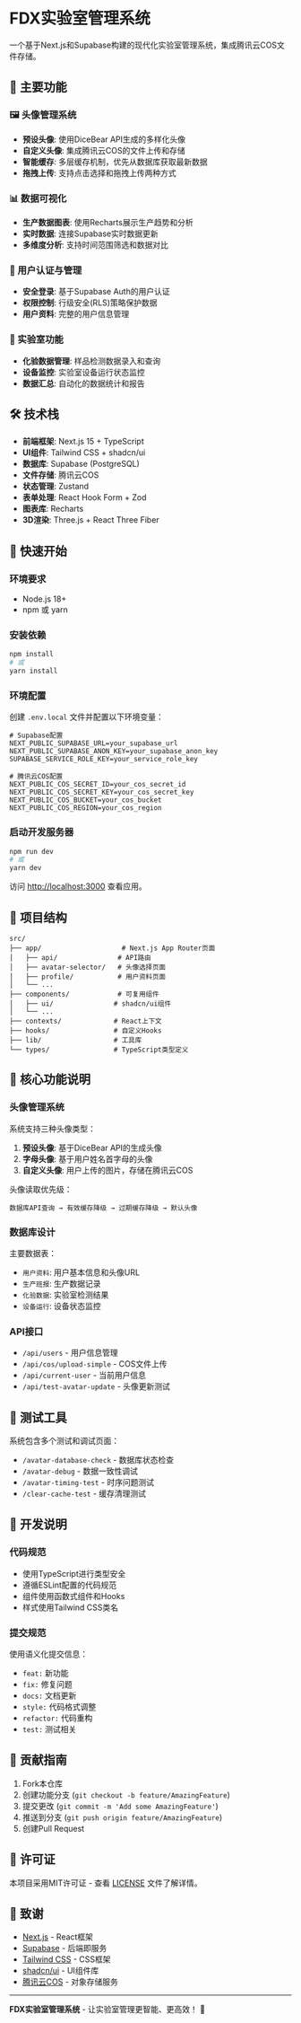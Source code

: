 # FDX实验室管理系统

一个基于Next.js和Supabase构建的现代化实验室管理系统，集成腾讯云COS文件存储。

## 🌟 主要功能

### 🖼️ 头像管理系统
- **预设头像**: 使用DiceBear API生成的多样化头像
- **自定义头像**: 集成腾讯云COS的文件上传和存储
- **智能缓存**: 多层缓存机制，优先从数据库获取最新数据
- **拖拽上传**: 支持点击选择和拖拽上传两种方式

### 📊 数据可视化
- **生产数据图表**: 使用Recharts展示生产趋势和分析
- **实时数据**: 连接Supabase实时数据更新
- **多维度分析**: 支持时间范围筛选和数据对比

### 👥 用户认证与管理
- **安全登录**: 基于Supabase Auth的用户认证
- **权限控制**: 行级安全(RLS)策略保护数据
- **用户资料**: 完整的用户信息管理

### 🧪 实验室功能
- **化验数据管理**: 样品检测数据录入和查询
- **设备监控**: 实验室设备运行状态监控
- **数据汇总**: 自动化的数据统计和报告

## 🛠️ 技术栈

- **前端框架**: Next.js 15 + TypeScript
- **UI组件**: Tailwind CSS + shadcn/ui
- **数据库**: Supabase (PostgreSQL)
- **文件存储**: 腾讯云COS
- **状态管理**: Zustand
- **表单处理**: React Hook Form + Zod
- **图表库**: Recharts
- **3D渲染**: Three.js + React Three Fiber

## 🚀 快速开始

### 环境要求
- Node.js 18+
- npm 或 yarn

### 安装依赖
```bash
npm install
# 或
yarn install
```

### 环境配置
创建 `.env.local` 文件并配置以下环境变量：

```env
# Supabase配置
NEXT_PUBLIC_SUPABASE_URL=your_supabase_url
NEXT_PUBLIC_SUPABASE_ANON_KEY=your_supabase_anon_key
SUPABASE_SERVICE_ROLE_KEY=your_service_role_key

# 腾讯云COS配置
NEXT_PUBLIC_COS_SECRET_ID=your_cos_secret_id
NEXT_PUBLIC_COS_SECRET_KEY=your_cos_secret_key
NEXT_PUBLIC_COS_BUCKET=your_cos_bucket
NEXT_PUBLIC_COS_REGION=your_cos_region
```

### 启动开发服务器
```bash
npm run dev
# 或
yarn dev
```

访问 [http://localhost:3000](http://localhost:3000) 查看应用。

## 📁 项目结构

```
src/
├── app/                    # Next.js App Router页面
│   ├── api/               # API路由
│   ├── avatar-selector/   # 头像选择页面
│   ├── profile/           # 用户资料页面
│   └── ...
├── components/            # 可复用组件
│   ├── ui/               # shadcn/ui组件
│   └── ...
├── contexts/             # React上下文
├── hooks/                # 自定义Hooks
├── lib/                  # 工具库
└── types/                # TypeScript类型定义
```

## 🔧 核心功能说明

### 头像管理系统

系统支持三种头像类型：
1. **预设头像**: 基于DiceBear API的生成头像
2. **字母头像**: 基于用户姓名首字母的头像
3. **自定义头像**: 用户上传的图片，存储在腾讯云COS

头像读取优先级：
```
数据库API查询 → 有效缓存降级 → 过期缓存降级 → 默认头像
```

### 数据库设计

主要数据表：
- `用户资料`: 用户基本信息和头像URL
- `生产班报`: 生产数据记录
- `化验数据`: 实验室检测结果
- `设备运行`: 设备状态监控

### API接口

- `/api/users` - 用户信息管理
- `/api/cos/upload-simple` - COS文件上传
- `/api/current-user` - 当前用户信息
- `/api/test-avatar-update` - 头像更新测试

## 🧪 测试工具

系统包含多个测试和调试页面：

- `/avatar-database-check` - 数据库状态检查
- `/avatar-debug` - 数据一致性调试
- `/avatar-timing-test` - 时序问题测试
- `/clear-cache-test` - 缓存清理测试

## 📝 开发说明

### 代码规范
- 使用TypeScript进行类型安全
- 遵循ESLint配置的代码规范
- 组件使用函数式组件和Hooks
- 样式使用Tailwind CSS类名

### 提交规范
使用语义化提交信息：
- `feat:` 新功能
- `fix:` 修复问题
- `docs:` 文档更新
- `style:` 代码格式调整
- `refactor:` 代码重构
- `test:` 测试相关

## 🤝 贡献指南

1. Fork本仓库
2. 创建功能分支 (`git checkout -b feature/AmazingFeature`)
3. 提交更改 (`git commit -m 'Add some AmazingFeature'`)
4. 推送到分支 (`git push origin feature/AmazingFeature`)
5. 创建Pull Request

## 📄 许可证

本项目采用MIT许可证 - 查看 [LICENSE](LICENSE) 文件了解详情。

## 🙏 致谢

- [Next.js](https://nextjs.org/) - React框架
- [Supabase](https://supabase.com/) - 后端即服务
- [Tailwind CSS](https://tailwindcss.com/) - CSS框架
- [shadcn/ui](https://ui.shadcn.com/) - UI组件库
- [腾讯云COS](https://cloud.tencent.com/product/cos) - 对象存储服务

---

**FDX实验室管理系统** - 让实验室管理更智能、更高效！ 🚀